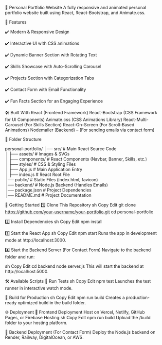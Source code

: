🚀 Personal Portfolio Website
A fully responsive and animated personal portfolio website built using React, React-Bootstrap, and Animate.css.

🔹 Features

✔️ Modern & Responsive Design

✔️ Interactive UI with CSS animations

✔️ Dynamic Banner Section with Rotating Text

✔️ Skills Showcase with Auto-Scrolling Carousel

✔️ Projects Section with Categorization Tabs

✔️ Contact Form with Email Functionality

✔️ Fun Facts Section for an Engaging Experience

🛠 Built With
React (Frontend Framework)
React-Bootstrap (CSS Framework for UI Components)
Animate.css (CSS Animations Library)
React-Multi-Carousel (For Skills Section)
React-On-Screen (For Scroll-Based Animations)
Nodemailer (Backend) – (For sending emails via contact form)


📂 Folder Structure

personal-portfolio/
│── src/                   # Main React Source Code  
│   ├── assets/            # Images & SVGs  
│   ├── components/        # React Components (Navbar, Banner, Skills, etc.)  
│   ├── styles/            # CSS & Styling Files  
│   ├── App.js             # Main Application Entry  
│   ├── index.js           # React Root File  
│── public/                # Static Files (index.html, favicon)  
│── backend/               # Node.js Backend (Handles Emails)  
│── package.json           # Project Dependencies  
│── README.md              # Project Documentation  


🚀 Getting Started
1️⃣ Clone This Repository
sh
Copy
Edit
git clone https://github.com/your-username/your-portfolio.git
cd personal-portfolio


2️⃣ Install Dependencies
sh
Copy
Edit
npm install


3️⃣ Start the React App
sh
Copy
Edit
npm start
Runs the app in development mode at http://localhost:3000.

4️⃣ Start the Backend Server (For Contact Form)
Navigate to the backend folder and run:

sh
Copy
Edit
cd backend
node server.js
This will start the backend at http://localhost:5000.

🛠 Available Scripts
🔹 Run Tests
sh
Copy
Edit
npm test
Launches the test runner in interactive watch mode.

🔹 Build for Production
sh
Copy
Edit
npm run build
Creates a production-ready optimized build in the build folder.

🌐 Deployment
🔹 Frontend Deployment
Host on Vercel, Netlify, GitHub Pages, or Firebase Hosting
sh
Copy
Edit
npm run build
Upload the /build folder to your hosting platform.

🔹 Backend Deployment (For Contact Form)
Deploy the Node.js backend on Render, Railway, DigitalOcean, or AWS.
